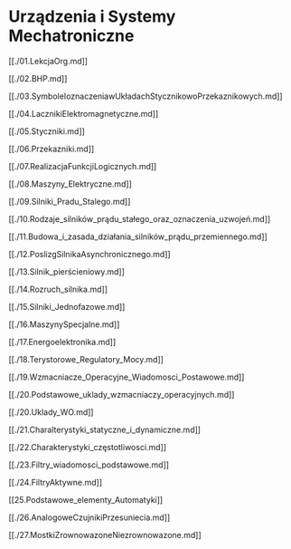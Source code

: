 # Urządzenia i Systemy Mechatroniczne

[[./01.LekcjaOrg.md]]

[[./02.BHP.md]]

[[./03.SymboleIoznaczeniawUkładachStycznikowoPrzekaznikowych.md]]

[[./04.LacznikiElektromagnetyczne.md]]

[[./05.Styczniki.md]]

[[./06.Przekazniki.md]]

[[./07.RealizacjaFunkcjiLogicznych.md]]

[[./08.Maszyny_Elektryczne.md]]

[[./09.Silniki_Pradu_Stalego.md]]

[[./10.Rodzaje_silników_prądu_stałego_oraz_oznaczenia_uzwojeń.md]]

[[./11.Budowa_i_zasada_działania_silników_prądu_przemiennego.md]]

[[./12.PoslizgSilnikaAsynchronicznego.md]]

[[./13.Silnik_pierścieniowy.md]]

[[./14.Rozruch_silnika.md]]

[[./15.Silniki_Jednofazowe.md]]

[[./16.MaszynySpecjalne.md]]

[[./17.Energoelektronika.md]]

[[./18.Terystorowe_Regulatory_Mocy.md]]

[[./19.Wzmacniacze_Operacyjne_Wiadomosci_Postawowe.md]]

[[./20.Podstawowe_uklady_wzmacniaczy_operacyjnych.md]]

[[./20.Uklady_WO.md]]

[[./21.Charalterystyki_statyczne_i_dynamiczne.md]]

[[./22.Charakterystyki_częstotliwosci.md]]

[[./23.Filtry_wiadomosci_podstawowe.md]]

[[./24.FiltryAktywne.md]]

[[25.Podstawowe_elementy_Automatyki]]

[[./26.AnalogoweCzujnikiPrzesuniecia.md]]

[[./27.MostkiZrownowazoneNiezrownowazone.md]]
